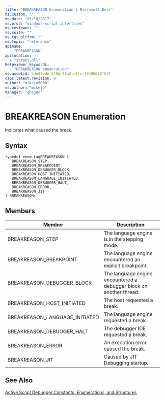 ```yaml
---
title: "BREAKREASON Enumeration | Microsoft Docs"
ms.custom: ""
ms.date: "01/18/2017"
ms.prod: "windows-script-interfaces"
ms.reviewer: ""
ms.suite: ""
ms.tgt_pltfrm: ""
ms.topic: "reference"
apiname: 
  - "BREAKREASON"
apilocation: 
  - "scrobj.dll"
helpviewer_keywords: 
  - "BREAKREASON enumeration"
ms.assetid: bde07ede-2f9b-4fa2-affc-f9405683f5f7
caps.latest.revision: 8
author: "mikejo5000"
ms.author: "mikejo"
manager: "ghogen"
---
```

# BREAKREASON Enumeration
Indicates what caused the break.  
  
## Syntax  
  
```  
typedef enum tagBREAKREASON {  
   BREAKREASON_STEP,  
   BREAKREASON_BREAKPOINT,  
   BREAKREASON_DEBUGGER_BLOCK,  
   BREAKREASON_HOST_INITIATED,  
   BREAKREASON_LANGUAGE_INITIATED,  
   BREAKREASON_DEBUGGER_HALT,  
   BREAKREASON_ERROR,  
   BREAKREASON_JIT  
} BREAKREASON;  
```  
  
## Members  
  
|Member|Description|  
|------------|-----------------|  
|BREAKREASON_STEP|The language engine is in the stepping mode.|  
|BREAKREASON_BREAKPOINT|The language engine encountered an explicit breakpoint.|  
|BREAKREASON_DEBUGGER_BLOCK|The language engine encountered a debugger block on another thread.|  
|BREAKREASON_HOST_INITIATED|The host requested a break.|  
|BREAKREASON_LANGUAGE_INITIATED|The language engine requested a break.|  
|BREAKREASON_DEBUGGER_HALT|The debugger IDE requested a break.|  
|BREAKREASON_ERROR|An execution error caused the break.|  
|BREAKREASON_JIT|Caused by JIT Debugging startup.|  
  
## See Also  
 [Active Script Debugger Constants, Enumerations, and Structures](../../winscript/reference/active-script-debugger-constants-enumerations-and-structures.md)